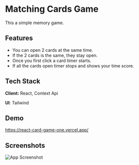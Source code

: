 
# Matching Cards Game
This a simple memory game.

## Features

- You can open 2 cards at the same time.
- If the 2 cards is the same, they stay open.
- Once you first click a card timer starts.
- If all the cards open timer stops and shows your time score.




## Tech Stack

**Client:** React, Context Api

**UI**: Tailwind

## Demo

https://react-card-game-one.vercel.app/


## Screenshots

![App Screenshot](https://github.com/tahacagrimen/react-card-game/blob/master/gifs/46.gif)
